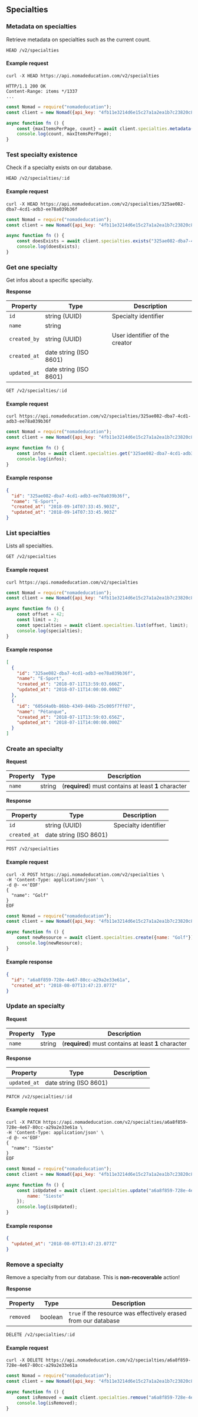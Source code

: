 ## Specialties

### Metadata on specialties

Retrieve metadata on specialties such as the current count.

```endpoint
HEAD /v2/specialties
```

#### Example request

```curl
curl -X HEAD https://api.nomadeducation.com/v2/specialties

HTTP/1.1 200 OK
Content-Range: items */1337
...
```

```javascript
const Nomad = require("nomadeducation");
const client = new Nomad({api_key: "4fb11e3214d6e15c27a1a2ea1b7c23820c8bada4"});

async function fn () {
    const {maxItemsPerPage, count} = await client.specialties.metadata();
    console.log(count, maxItemsPerPage);
}
```

### Test specialty existence

Check if a specialty exists on our database.

```endpoint
HEAD /v2/specialties/:id
```

#### Example request

```curl
curl -X HEAD https://api.nomadeducation.com/v2/specialties/325ae082-dba7-4cd1-adb3-ee78a039b36f
```

```javascript
const Nomad = require("nomadeducation");
const client = new Nomad({api_key: "4fb11e3214d6e15c27a1a2ea1b7c23820c8bada4"});

async function fn () {
    const doesExists = await client.specialties.exists("325ae082-dba7-4cd1-adb3-ee78a039b36f");
    console.log(doesExists);
}
```

### Get one specialty

Get infos about a specific specialty.

**Response**

Property | Type | Description
---|---|---
`id` | string (UUID) | Specialty identifier
`name` | string |
`created_by` | string (UUID) | User identifier of the creator
`created_at` | date string (ISO 8601) |
`updated_at` | date string (ISO 8601) |

```endpoint
GET /v2/specialties/:id
```

#### Example request

```curl
curl https://api.nomadeducation.com/v2/specialties/325ae082-dba7-4cd1-adb3-ee78a039b36f
```

```javascript
const Nomad = require("nomadeducation");
const client = new Nomad({api_key: "4fb11e3214d6e15c27a1a2ea1b7c23820c8bada4"});

async function fn () {
    const infos = await client.specialties.get("325ae082-dba7-4cd1-adb3-ee78a039b36f");
    console.log(infos);
}
```

#### Example response

```json
{
  "id": "325ae082-dba7-4cd1-adb3-ee78a039b36f",
  "name": "E-Sport",
  "created_at": "2018-09-14T07:33:45.903Z",
  "updated_at": "2018-09-14T07:33:45.903Z"
}
```

### List specialties

Lists all specialties.

```endpoint
GET /v2/specialties
```

#### Example request

```curl
curl https://api.nomadeducation.com/v2/specialties
```

```javascript
const Nomad = require("nomadeducation");
const client = new Nomad({api_key: "4fb11e3214d6e15c27a1a2ea1b7c23820c8bada4"});

async function fn () {
    const offset = 42;
    const limit = 2;
    const specialties = await client.specialties.list(offset, limit);
    console.log(specialties);
}
```

#### Example response

```json
[
  {
    "id": "325ae082-dba7-4cd1-adb3-ee78a039b36f",
    "name": "E-Sport",
    "created_at": "2018-07-11T13:59:03.666Z",
    "updated_at": "2018-07-11T14:00:00.000Z"
  },
  {
    "id": "605d4a0b-86bb-4349-846b-25c005f7ff07",
    "name": "Pétanque",
    "created_at": "2018-07-11T13:59:03.656Z",
    "updated_at": "2018-07-11T14:00:00.000Z"
  }
]
```

### Create an specialty

**Request**

Property | Type | Description
---|---|---
`name` | string | (**required**) must contains at least **1** character

**Response**

Property | Type | Description
---|---|---
`id` | string (UUID) | Specialty identifier
`created_at` | date string (ISO 8601) |

```endpoint
POST /v2/specialties
```

#### Example request

```curl
curl -X POST https://api.nomadeducation.com/v2/specialties \
-H 'Content-Type: application/json' \
-d @- <<'EOF'
{
  "name": "Golf"
}
EOF
```

```javascript
const Nomad = require("nomadeducation");
const client = new Nomad({api_key: "4fb11e3214d6e15c27a1a2ea1b7c23820c8bada4"});

async function fn () {
    const newResource = await client.specialties.create({name: "Golf"});
    console.log(newResource);
}
```

#### Example response

```json
{
  "id": "a6a8f859-728e-4e67-80cc-a29a2e33e61a",
  "created_at": "2018-08-07T13:47:23.077Z"
}
```

### Update an specialty

**Request**

Property | Type | Description
---|---|---
`name` | string | (**required**) must contains at least **1** character

**Response**

Property | Type | Description
---|---|---
`updated_at` | date string (ISO 8601) |

```endpoint
PATCH /v2/specialties/:id
```

#### Example request

```curl
curl -X PATCH https://api.nomadeducation.com/v2/specialties/a6a8f859-728e-4e67-80cc-a29a2e33e61a \
-H 'Content-Type: application/json' \
-d @- <<'EOF'
{
  "name": "Sieste"
}
EOF
```

```javascript
const Nomad = require("nomadeducation");
const client = new Nomad({api_key: "4fb11e3214d6e15c27a1a2ea1b7c23820c8bada4"});

async function fn () {
    const isUpdated = await client.specialties.update("a6a8f859-728e-4e67-80cc-a29a2e33e61a", {
        name: "Sieste"
    });
    console.log(isUpdated);
}
```

#### Example response

```json
{
  "updated_at": "2018-08-07T13:47:23.077Z"
}
```

### Remove a specialty

Remove a specialty from our database. This is **non-recoverable** action!

**Response**

Property | Type | Description
---|---|---
`removed` | boolean | `true` if the resource was effectively erased from our database

```endpoint
DELETE /v2/specialties/:id
```

#### Example request

```curl
curl -X DELETE https://api.nomadeducation.com/v2/specialties/a6a8f859-728e-4e67-80cc-a29a2e33e61a
```

```javascript
const Nomad = require("nomadeducation");
const client = new Nomad({api_key: "4fb11e3214d6e15c27a1a2ea1b7c23820c8bada4"});

async function fn () {
    const isRemoved = await client.specialties.remove("a6a8f859-728e-4e67-80cc-a29a2e33e61a");
    console.log(isRemoved);
}
```
